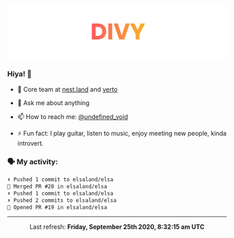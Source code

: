 
![](https://github.com/divy-work/divy-work/raw/master/assets/divy.png)

### Hiya! 👋

- 🔭 Core team at [nest.land](https://github.com/nestdotland/nest.land) and [verto](https://github.com/useverto/verto)

- 💬 Ask me about anything

- 📫 How to reach me: [@undefined_void](https://instagram.com/divy.exe)

- ⚡ Fun fact: I play guitar, listen to music, enjoy meeting new people, kinda introvert.

### 🗣 My activity:

```
⬆️ Pushed 1 commit to elsaland/elsa
🎉 Merged PR #20 in elsaland/elsa
⬆️ Pushed 1 commit to elsaland/elsa
⬆️ Pushed 2 commits to elsaland/elsa
💪 Opened PR #19 in elsaland/elsa
```

------------
<p align="center">Last refresh: <b>Friday, September 25th 2020, 8:32:15 am UTC</b></p>
